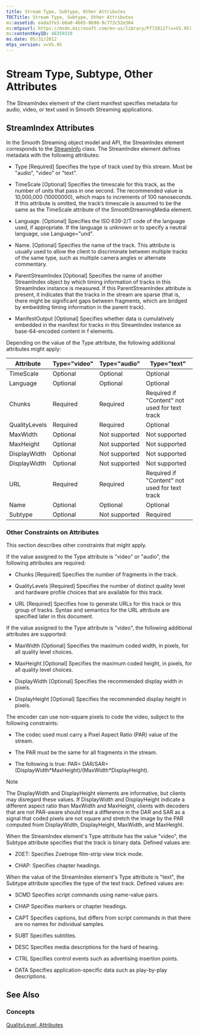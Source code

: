 ```yaml
---
title: Stream Type, Subtype, Other Attributes
TOCTitle: Stream Type, Subtype, Other Attributes
ms:assetid: eada3fe3-b0a0-4605-8b98-9c772c52e304
ms:mtpsurl: https://msdn.microsoft.com/en-us/library/Ff728117(v=VS.95)
ms:contentKeyID: 46359329
ms.date: 05/31/2012
mtps_version: v=VS.95
---
```


# Stream Type, Subtype, Other Attributes

The StreamIndex element of the client manifest specifies metadata for audio, video, or text used in Smooth Streaming applications.

## StreamIndex Attributes

In the Smooth Streaming object model and API, the StreamIndex element corresponds to the [StreamInfo](streaminfo-class-microsoft-web-media-smoothstreaming_1.md) class. The StreamIndex element defines metadata with the following attributes:

  - Type \[Required\] Specifies the type of track used by this stream. Must be "audio", "video" or "text".

  - TimeScale \[Optional\] Specifies the timescale for this track, as the number of units that pass in one second. The recommended value is 10,000,000 (10000000), which maps to increments of 100 nanoseconds. If this attribute is omitted, the track’s timescale is assumed to be the same as the TimeScale attribute of the SmoothStreamingMedia element.

  - Language. \[Optional\] Specifies the ISO 639-2/T code of the language used, if appropriate. If the language is unknown or to specify a neutral language, use Language="und".

  - Name. \[Optional\] Specifies the name of the track. This attribute is usually used to allow the client to discriminate between multiple tracks of the same type, such as multiple camera angles or alternate commentary.

  - ParentStreamIndex \[Optional\] Specifies the name of another StreamIndex object by which timing information of tracks in this StreamIndex instance is measured. If this ParentStreamIndex attribute is present, it indicates that the tracks in the stream are sparse (that is, there might be significant gaps between fragments, which are bridged by embedding timing information in the parent track).

  - ManifestOutput \[Optional\] Specifies whether data is cumulatively embedded in the manifest for tracks in this StreamIndex instance as base-64-encoded content in f elements.

Depending on the value of the Type attribute, the following additional attributes might apply:

|Attribute|Type="video"|Type="audio"|Type="text"|
|--- |--- |--- |--- |
|TimeScale|Optional|Optional|Optional|
|Language|Optional|Optional|Optional|
|Chunks|Required|Required|Required if "Content" not used for text track|
|QualityLevels|Required|Required|Optional|
|MaxWidth|Optional|Not supported|Not supported|
|MaxHeight|Optional|Not supported|Not supported|
|DisplayWidth|Optional|Not supported|Not supported|
|DisplayWidth|Optional|Not supported|Not supported|
|URL|Required|Required|Required if "Content" not used for text track|
|Name|Optional|Optional|Optional|
|Subtype|Optional|Not supported|Required|


### Other Constraints on Attributes

This section describes other constraints that might apply.

If the value assigned to the Type attribute is "video" or "audio", the following attributes are required:

  - Chunks \[Required\] Specifies the number of fragments in the track.

  - QualityLevels \[Required\] Specifies the number of distinct quality level and hardware profile choices that are available for this track.

  - URL \[Required\] Specifies how to generate URLs for this track or this group of tracks. Syntax and semantics for the URL attribute are specified later in this document.

If the value assigned to the Type attribute is "video", the following additional attributes are supported:

  - MaxWidth \[Optional\] Specifies the maximum coded width, in pixels, for all quality level choices.

  - MaxHeight \[Optional\] Specifies the maximum coded height, in pixels, for all quality level choices.

  - DisplayWidth \[Optional\] Specifies the recommended display width in pixels.

  - DisplayHeight \[Optional\] Specifies the recommended display height in pixels.

The encoder can use non-square pixels to code the video, subject to the following constraints:

  - The codec used must carry a Pixel Aspect Ratio (PAR) value of the stream.

  - The PAR must be the same for all fragments in the stream.

  - The following is true: PAR= DAR/SAR=(DisplayWidth\*MaxHeight)/(MaxWidth\*DisplayHeight).


> [!NOTE]  
> The DisplayWidth and DisplayHeight elements are informative, but clients may disregard these values. If DisplayWidth and DisplayHeight indicate a different aspect ratio than MaxWidth and MaxHeight, clients with decoders that are not PAR-aware should treat a difference in the DAR and SAR as a signal that coded pixels are not square and stretch the image by the PAR computed from DisplayWidth, DisplayHeight, MaxWidth, and MaxHeight.


When the StreamIndex element's Type attribute has the value "video", the Subtype attribute specifies that the track is binary data. Defined values are:

  - ZOET: Specifies Zoetrope film-strip view trick mode.

  - CHAP: Specifies chapter headings.

When the value of the StreamIndex element's Type attribute is "text", the Subtype attribute specifies the type of the text track. Defined values are:

  - SCMD Specifies script commands using name-value pairs.

  - CHAP Specifies markers or chapter headings.

  - CAPT Specifies captions, but differs from script commands in that there are no names for individual samples.

  - SUBT Specifies subtitles.

  - DESC Specifies media descriptions for the hard of hearing.

  - CTRL Specifies control events such as advertising insertion points.

  - DATA Specifies application-specific data such as play-by-play descriptions.

## See Also

### Concepts

[QualityLevel, Attributes](qualitylevel-attributes.md)


